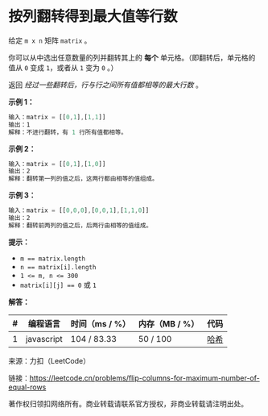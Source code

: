 # 按列翻转得到最大值等行数

给定 `m x n` 矩阵 `matrix` 。

你可以从中选出任意数量的列并翻转其上的 **每个** 单元格。（即翻转后，单元格的值从 `0` 变成 `1`，或者从 `1` 变为 `0` 。）

返回 *经过一些翻转后，行与行之间所有值都相等的最大行数* 。

**示例 1：**

``` javascript
输入：matrix = [[0,1],[1,1]]
输出：1
解释：不进行翻转，有 1 行所有值都相等。
```

**示例 2：**

``` javascript
输入：matrix = [[0,1],[1,0]]
输出：2
解释：翻转第一列的值之后，这两行都由相等的值组成。
```

**示例 3：**

``` javascript
输入：matrix = [[0,0,0],[0,0,1],[1,1,0]]
输出：2
解释：翻转前两列的值之后，后两行由相等的值组成。
```

**提示：**

- `m == matrix.length`
- `n == matrix[i].length`
- `1 <= m, n <= 300`
- `matrix[i][j] == 0` 或 `1`

**解答：**

**#**|**编程语言**|**时间（ms / %）**|**内存（MB / %）**|**代码**
--|--|--|--|--
1|javascript|104 / 83.33|50 / 100|[哈希](./javascript/ac_v1.js)

来源：力扣（LeetCode）

链接：https://leetcode.cn/problems/flip-columns-for-maximum-number-of-equal-rows

著作权归领扣网络所有。商业转载请联系官方授权，非商业转载请注明出处。
